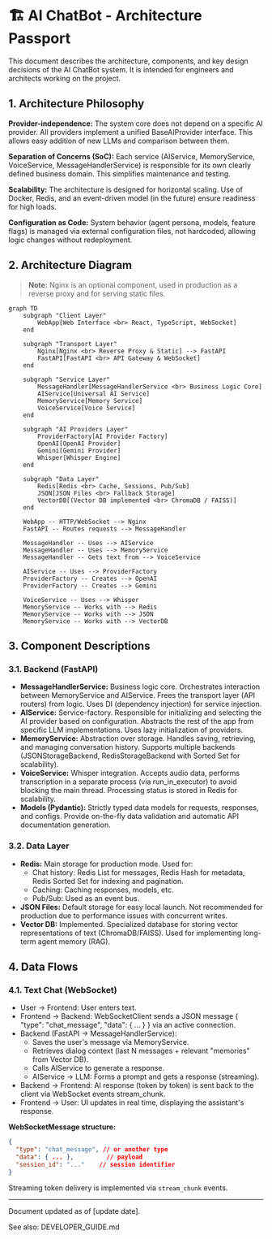 # 🏗️ AI ChatBot - Architecture Passport
This document describes the architecture, components, and key design decisions of the AI ChatBot system. It is intended for engineers and architects working on the project.

## 1. Architecture Philosophy
**Provider-independence:** The system core does not depend on a specific AI provider. All providers implement a unified BaseAIProvider interface. This allows easy addition of new LLMs and comparison between them.

**Separation of Concerns (SoC):** Each service (AIService, MemoryService, VoiceService, MessageHandlerService) is responsible for its own clearly defined business domain. This simplifies maintenance and testing.

**Scalability:** The architecture is designed for horizontal scaling. Use of Docker, Redis, and an event-driven model (in the future) ensure readiness for high loads.

**Configuration as Code:** System behavior (agent persona, models, feature flags) is managed via external configuration files, not hardcoded, allowing logic changes without redeployment.

## 2. Architecture Diagram
> **Note:** Nginx is an optional component, used in production as a reverse proxy and for serving static files.

```mermaid
graph TD
    subgraph "Client Layer"
        WebApp[Web Interface <br> React, TypeScript, WebSocket]
    end

    subgraph "Transport Layer"
        Nginx[Nginx <br> Reverse Proxy & Static] --> FastAPI
        FastAPI[FastAPI <br> API Gateway & WebSocket]
    end

    subgraph "Service Layer"
        MessageHandler[MessageHandlerService <br> Business Logic Core]
        AIService[Universal AI Service]
        MemoryService[Memory Service]
        VoiceService[Voice Service]
    end

    subgraph "AI Providers Layer"
        ProviderFactory[AI Provider Factory]
        OpenAI[OpenAI Provider]
        Gemini[Gemini Provider]
        Whisper[Whisper Engine]
    end

    subgraph "Data Layer"
        Redis[Redis <br> Cache, Sessions, Pub/Sub]
        JSON[JSON Files <br> Fallback Storage]
        VectorDB[(Vector DB implemented <br> ChromaDB / FAISS)]
    end

    WebApp -- HTTP/WebSocket --> Nginx
    FastAPI -- Routes requests --> MessageHandler

    MessageHandler -- Uses --> AIService
    MessageHandler -- Uses --> MemoryService
    MessageHandler -- Gets text from --> VoiceService

    AIService -- Uses --> ProviderFactory
    ProviderFactory -- Creates --> OpenAI
    ProviderFactory -- Creates --> Gemini

    VoiceService -- Uses --> Whisper
    MemoryService -- Works with --> Redis
    MemoryService -- Works with --> JSON
    MemoryService -- Works with --> VectorDB
```

## 3. Component Descriptions
### 3.1. Backend (FastAPI)
- **MessageHandlerService:** Business logic core. Orchestrates interaction between MemoryService and AIService. Frees the transport layer (API routers) from logic. Uses DI (dependency injection) for service injection.
- **AIService:** Service-factory. Responsible for initializing and selecting the AI provider based on configuration. Abstracts the rest of the app from specific LLM implementations. Uses lazy initialization of providers.
- **MemoryService:** Abstraction over storage. Handles saving, retrieving, and managing conversation history. Supports multiple backends (JSONStorageBackend, RedisStorageBackend with Sorted Set for scalability).
- **VoiceService:** Whisper integration. Accepts audio data, performs transcription in a separate process (via run_in_executor) to avoid blocking the main thread. Processing status is stored in Redis for scalability.
- **Models (Pydantic):** Strictly typed data models for requests, responses, and configs. Provide on-the-fly data validation and automatic API documentation generation.

### 3.2. Data Layer
- **Redis:** Main storage for production mode. Used for:
  - Chat history: Redis List for messages, Redis Hash for metadata, Redis Sorted Set for indexing and pagination.
  - Caching: Caching responses, models, etc.
  - Pub/Sub: Used as an event bus.
- **JSON Files:** Default storage for easy local launch. Not recommended for production due to performance issues with concurrent writes.
- **Vector DB:** Implemented. Specialized database for storing vector representations of text (ChromaDB/FAISS). Used for implementing long-term agent memory (RAG).

## 4. Data Flows
### 4.1. Text Chat (WebSocket)
- User -> Frontend: User enters text.
- Frontend -> Backend: WebSocketClient sends a JSON message { "type": "chat_message", "data": { ... } } via an active connection.
- Backend (FastAPI -> MessageHandlerService):
  - Saves the user's message via MemoryService.
  - Retrieves dialog context (last N messages + relevant "memories" from Vector DB).
  - Calls AIService to generate a response.
  - AIService -> LLM: Forms a prompt and gets a response (streaming).
- Backend -> Frontend: AI response (token by token) is sent back to the client via WebSocket events stream_chunk.
- Frontend -> User: UI updates in real time, displaying the assistant's response.

**WebSocketMessage structure:**
```json
{
  "type": "chat_message", // or another type
  "data": { ... },         // payload
  "session_id": "..."    // session identifier
}
```
Streaming token delivery is implemented via `stream_chunk` events.

---
Document updated as of [update date].

See also: DEVELOPER_GUIDE.md 